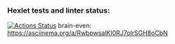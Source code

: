### Hexlet tests and linter status:
[![Actions Status](https://github.com/PaulKuznetsov3/frontend-project-44/workflows/hexlet-check/badge.svg)](https://github.com/PaulKuznetsov3/frontend-project-44/actions)
brain-even: https://asciinema.org/a/RwbpwsalKI0RJ7olrSGH8oCbN